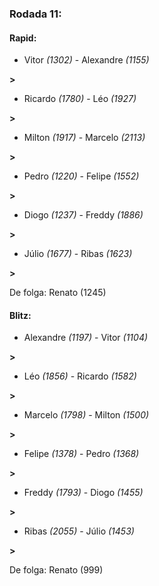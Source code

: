 ### Rodada 11:

#### Rapid:

* Vitor *(1302)*     -     Alexandre *(1155)*

 **>** 
* Ricardo *(1780)*     -     Léo *(1927)*

 **>** 
* Milton *(1917)*     -     Marcelo *(2113)*

 **>** 
* Pedro *(1220)*     -     Felipe *(1552)*

 **>** 
* Diogo *(1237)*     -     Freddy *(1886)*

 **>** 
* Júlio *(1677)*     -     Ribas *(1623)*

 **>** 

De folga: Renato (1245)

#### Blitz:

* Alexandre *(1197)*     -     Vitor *(1104)*

 **>** 
* Léo *(1856)*     -     Ricardo *(1582)*

 **>** 
* Marcelo *(1798)*     -     Milton *(1500)*

 **>** 
* Felipe *(1378)*     -     Pedro *(1368)*

 **>** 
* Freddy *(1793)*     -     Diogo *(1455)*

 **>** 
* Ribas *(2055)*     -     Júlio *(1453)*

 **>** 

De folga: Renato (999)

